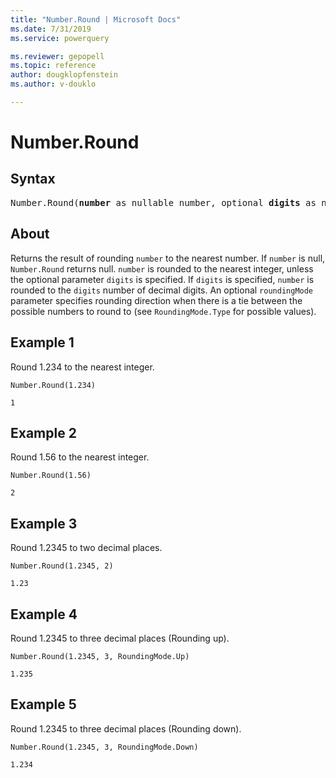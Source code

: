 ```yaml
---
title: "Number.Round | Microsoft Docs"
ms.date: 7/31/2019
ms.service: powerquery

ms.reviewer: gepopell
ms.topic: reference
author: dougklopfenstein
ms.author: v-douklo

---
```

# Number.Round

## Syntax

<pre>
Number.Round(<b>number</b> as nullable number, optional <b>digits</b> as nullable number, optional <b>roundingMode</b> as nullable number) as nullable number
</pre>
  
## About  
Returns the result of rounding `number` to the nearest number. If `number` is null, `Number.Round` returns null. `number` is rounded to the nearest integer, unless the optional parameter `digits` is specified. If `digits` is specified, `number` is rounded to the `digits` number of decimal digits. An optional `roundingMode` parameter specifies rounding direction when there is a tie between the possible numbers to round to (see `RoundingMode.Type` for possible values).

## Example 1
Round 1.234 to the nearest integer.

```powerquery-m
Number.Round(1.234)
```

`1`

## Example 2
Round 1.56 to the nearest integer.

```powerquery-m
Number.Round(1.56)
```

`2`

## Example 3
Round 1.2345 to two decimal places.

```powerquery-m
Number.Round(1.2345, 2)
```

`1.23`

## Example 4
Round 1.2345 to three decimal places (Rounding up).

```powerquery-m
Number.Round(1.2345, 3, RoundingMode.Up)
```

`1.235`

## Example 5
Round 1.2345 to three decimal places (Rounding down).

```powerquery-m
Number.Round(1.2345, 3, RoundingMode.Down)
```

`1.234`
